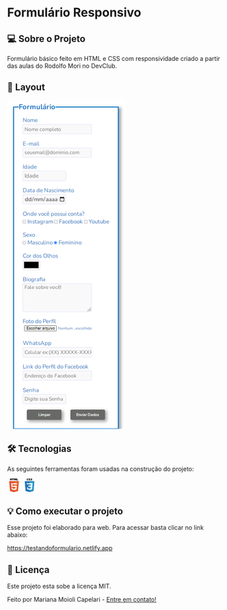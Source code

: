 # Formulário Responsivo

## 💻 Sobre o Projeto
Formulário básico feito em HTML e CSS com responsividade criado a partir das aulas do Rodolfo Mori no DevClub.

## 🎨 Layout

![image](https://github.com/marianamoiolicapelari/formulariodevclub/blob/main/imgform.png)

## 🛠 Tecnologias

As seguintes ferramentas foram usadas na construção do projeto:

<code><img height="32" src="https://raw.githubusercontent.com/github/explore/80688e429a7d4ef2fca1e82350fe8e3517d3494d/topics/html/html.png" alt="HTML5"/></code>
<code><img height="32" src="https://raw.githubusercontent.com/github/explore/80688e429a7d4ef2fca1e82350fe8e3517d3494d/topics/css/css.png" alt="CSS"/></code>

## 💡 Como executar o projeto

Esse projeto foi elaborado para web. Para acessar basta clicar no link abaixo:

https://testandoformulario.netlify.app

## 📝 Licença

Este projeto esta sobe a licença MIT.

Feito por Mariana Moioli Capelari - [Entre em contato!](https://www.linkedin.com/in/mariana-moioli-capelari/)
